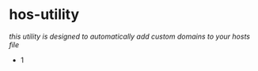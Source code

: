 # hos-utility

*this utility is designed to automatically add custom domains to your hosts file*


* 1